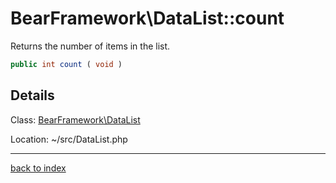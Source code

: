 # BearFramework\DataList::count

Returns the number of items in the list.

```php
public int count ( void )
```

## Details

Class: [BearFramework\DataList](bearframework.datalist.class.md)

Location: ~/src/DataList.php

---

[back to index](index.md)

